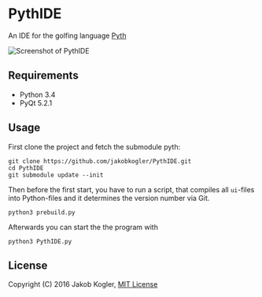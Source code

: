 # PythIDE

An IDE for the golfing language [Pyth](https://github.com/isaacg1/pyth)

![Screenshot of PythIDE](https://github.com/jakobkogler/PythIDE/blob/master/screenshot.png)

## Requirements ##

* Python 3.4
* PyQt 5.2.1

## Usage ##

First clone the project and fetch the submodule pyth: 

```
git clone https://github.com/jakobkogler/PythIDE.git
cd PythIDE
git submodule update --init 
```

Then before the first start, you have to run a script, that compiles all `ui`-files into Python-files and it determines the version number via Git.

```
python3 prebuild.py
```

Afterwards you can start the the program with

```
python3 PythIDE.py
```

## License ##

Copyright (C) 2016 Jakob Kogler, [MIT License](https://github.com/jakobkogler/PythIDE/blob/master/LICENSE.txt)
